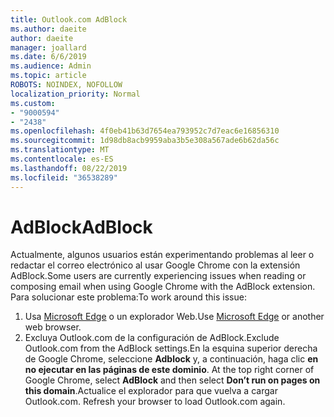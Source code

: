 ```yaml
---
title: Outlook.com AdBlock
ms.author: daeite
author: daeite
manager: joallard
ms.date: 6/6/2019
ms.audience: Admin
ms.topic: article
ROBOTS: NOINDEX, NOFOLLOW
localization_priority: Normal
ms.custom:
- "9000594"
- "2438"
ms.openlocfilehash: 4f0eb41b63d7654ea793952c7d7eac6e16856310
ms.sourcegitcommit: 1d98db8acb9959aba3b5e308a567ade6b62da56c
ms.translationtype: MT
ms.contentlocale: es-ES
ms.lasthandoff: 08/22/2019
ms.locfileid: "36538289"
---
```

# <a name="adblock"></a><span data-ttu-id="1dc07-102">AdBlock</span><span class="sxs-lookup"><span data-stu-id="1dc07-102">AdBlock</span></span>

<span data-ttu-id="1dc07-103">Actualmente, algunos usuarios están experimentando problemas al leer o redactar el correo electrónico al usar Google Chrome con la extensión AdBlock.</span><span class="sxs-lookup"><span data-stu-id="1dc07-103">Some users are currently experiencing issues when reading or composing email when using Google Chrome with the AdBlock extension.</span></span> <span data-ttu-id="1dc07-104">Para solucionar este problema:</span><span class="sxs-lookup"><span data-stu-id="1dc07-104">To work around this issue:</span></span>

1. <span data-ttu-id="1dc07-105">Usa [Microsoft Edge](https://www.microsoft.com/windows/microsoft-edge) o un explorador Web.</span><span class="sxs-lookup"><span data-stu-id="1dc07-105">Use [Microsoft Edge](https://www.microsoft.com/windows/microsoft-edge) or another web browser.</span></span>
1. <span data-ttu-id="1dc07-106">Excluya Outlook.com de la configuración de AdBlock.</span><span class="sxs-lookup"><span data-stu-id="1dc07-106">Exclude Outlook.com from the AdBlock settings.</span></span><span data-ttu-id="1dc07-107">En la esquina superior derecha de Google Chrome, seleccione **Adblock** y, a continuación, haga clic **en no ejecutar en las páginas de este dominio**.</span><span class="sxs-lookup"><span data-stu-id="1dc07-107"> At the top right corner of Google Chrome, select **AdBlock** and then select **Don’t run on pages on this domain**.</span></span><span data-ttu-id="1dc07-108">Actualice el explorador para que vuelva a cargar Outlook.com.</span><span class="sxs-lookup"><span data-stu-id="1dc07-108"> Refresh your browser to load Outlook.com again.</span></span>